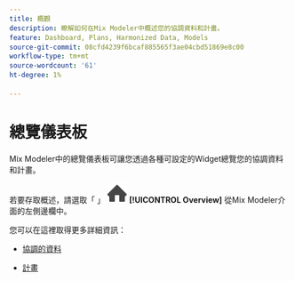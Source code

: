 ```yaml
---
title: 概觀
description: 瞭解如何在Mix Modeler中概述您的協調資料和計畫。
feature: Dashboard, Plans, Harmonized Data, Models
source-git-commit: 08cfd4239f6bcaf885565f3ae04cbd51869e8c00
workflow-type: tm+mt
source-wordcount: '61'
ht-degree: 1%

---
```



# 總覽儀表板


Mix Modeler中的總覽儀表板可讓您透過各種可設定的Widget總覽您的協調資料和計畫。

若要存取概述，請選取「 」 ![首頁](../assets/icons/Home.svg) **[!UICONTROL Overview]** 從Mix Modeler介面的左側邊欄中。

您可以在這裡取得更多詳細資訊：

* [協調的資料](harmonized-data.md)

* [計畫](plans.md)

